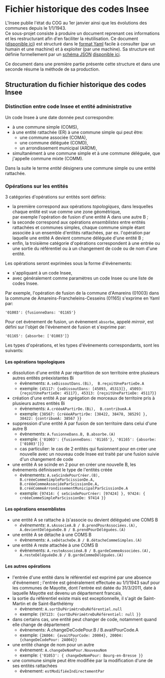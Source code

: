 # Fichier historique des codes Insee

L'Insee publie l'état du COG au 1er janvier ainsi que les évolutions des communes depuis le 1/1/1943.  
Ce sous-projet consiste à produire un document reprenant ces informations et les restructurant afin d'en faciliter la réutilisation.
Ce document ([disponible ici](histov.yaml)) est structuré dans le [format Yaml](https://fr.wikipedia.org/wiki/YAML) facile à consulter
(par un humain et une machine) et à exploiter (par une machine).
Sa structure est définie formellement par un [schéma JSON](https://json-schema.org/) [disponible ici](exhisto.yaml).

Ce document dans une première partie présente cette structure et dans une seconde résume la méthode de sa production.

## Structuration du fichier historique des codes Insee

### Distinction entre code Insee et entité administrative

Un code Insee à une date donnée peut correspondre:

- à une commune simple (COMS),
- à une entité rattachée (ER) à une commune simple qui peut être:
  - une commune associée (COMA),
  - une commune déléguée (COMD),
  - un arrondissement municipal (ARDM),
- simultanément à une commune simple et à une commune déléguée, que j'appelle commune mixte (COMM).

Dans la suite le terme *entité* désignera une commune simple ou une entité rattachée.

### Opérations sur les entités

3 catégories d'opérations sur entités sont définis:

- la première correspond aux opérations *topologiques*, dans lesquelles chaque entité est vue comme une zone géométrique,  
  par exemple l'opération de fusion d'une entité A dans une autre B ;
- la seconde correspond aux opérations *ensemblistes* entre entités rattachées et communes simples,
  chaque commune simple étant associée à un ensemble d'entités rattachées,
  par ex. l'opération par laquelle une entité A devient commune déléguée d'une entité B ;
- enfin, la troisième catégorie d'opérations correspondent à une entrée ou une sortie du référentiel
  ou à un changement de code ou de nom d'une entité.
  
Les opérations seront exprimées sous la forme d'évènements:
- s'appliquant à un code Insee,
- avec généralement comme paramètres un code Insee ou une liste de codes Insee.

Par exemple, l'opération de fusion de la commune d'Amareins (01003)
dans la commune de Amareins-Francheleins-Cesseins (01165) s'exprime en Yaml par:

    '01003': {fusionneDans: '01165'}

Pour cet évènement de fusion, un évènement `absorbe`, appelé *mirroir*, est défini sur l'objet de l'évènement de fusion
et s'exprime par:

    '01165': {absorbe: ['01003']}


Les types d'opérations, et les types d'évènements correspondants, sont les suivants:

#### Les opérations topologiques

- dissolution d'une entité A par répartition de son territoire entre plusieurs autres entités préexistantes Bi
  - évènements: `A.seDissoutDans.(Bi),  B.reçoitUnePartieDe.A`
  - exemple: `{45117: {seDissoutDans: [45093, 45313]}, 45093: {reçoitUnePartieDe: 45117}, 45313: {reçoitUnePartieDe: 45117}}`
- création d'une entité A par agrégation de morceaux de territoire pris à plusieurs autres entités Bi
  - évènements: `A.crééeAPartirDe.(Bi),  B.contribueA.A`
  - exemple: `{38567: {crééeAPartirDe: [38422, 38478, 38529] }, 38422: {contribueA: 38567 }}`
- suppression d'une entité A par fusion de son territoire dans celui d'une autre B
  - évènements: `A.fusionneDans.B, B.absorbe.(A)`
  - exemple: `{'01003': {fusionneDans: '01165'}, '01165': {absorbe: ['01003']}}`
  - cas particulier:
    le cas de 2 entités qui fusionnent pour en créer une nouvelle avec un nouveau code Insee est traité par une fusion suivie
    d'un changement de code
- une entité A se scinde en 2 pour en créer une nouvelle B, les évènements définissent le type de l'entités créée
  - évènements: `A.seScindePourCréer.(B), B.crééeCommeSimpleParScissionDe.A, B.crééeCommeAssociéeParScissionDe.A, B.crééCommeArrondissementMunicipalParScissionDe.A`
  - exemple: `{97414: { seScindePourCréer: [97424] }, 97424: { crééeCommeSimpleParScissionDe: 97414 }}`

#### Les opérations ensemblistes

- une entité A se rattache à (s'associe ou devient déléguée) une COMS B
  - *évènements*: `A.sAssocieA.B / B.prendPourAssociées.(A), A.devientDéléguéeDe.B / B.prendPourDéléguées.(A)`
- une entité A se détache à une COMS B
  - évènements: `A.seDétacheDe.B / B.détacheCommeSimples.(A)`
- une entité A reste attachée à une COMS B
  - évènements: `A.resteAssociéeA.B / B.gardeCommeAssociées.(A), A.resteDéléguéeDe.B / B.gardeCommeDéléguées.(A)`

#### Les autres opérations

- l'entrée d'une entité dans le référentiel est exprimé par une absence d'évènement ;
  l'entrée est généralement effectuée au 1/1/1943 sauf pour les communes de Mayotte, dont l'entrée est datée du 31/3/2011,
  date à laquelle Mayotte est devenu un département francais,
- la sortie du référentiel existe mais est exceptionnelle, il s'agit de Saint-Martin et de Saint-Barthélémy 
  - évènement: `A.sortDuPérimètreDuRéférentiel.null`
  - exemple: `{97123: {sortDuPérimètreDuRéférentiel: null }}`
- dans certains cas, une entité peut changer de code, notamment quand elle change de département
  - évènements: A.changeDeCodePour.B / B.avaitPourCode.A
  - exemple: `{2A004: {avaitPourCode: 20004}, 20004: {changeDeCodePour: 2A004}}`
- une entité change de nom pour un autre
  - évènement: `A.changeDeNomPour.NouveauNom`
  - exemple: `{'01053': { changeDeNomPour: Bourg-en-Bresse }}`
- une commune simple peut être modifiée par la modification d'une de ses entités rattachées
  - évènement: `estModifiéeIndirectementPar`
